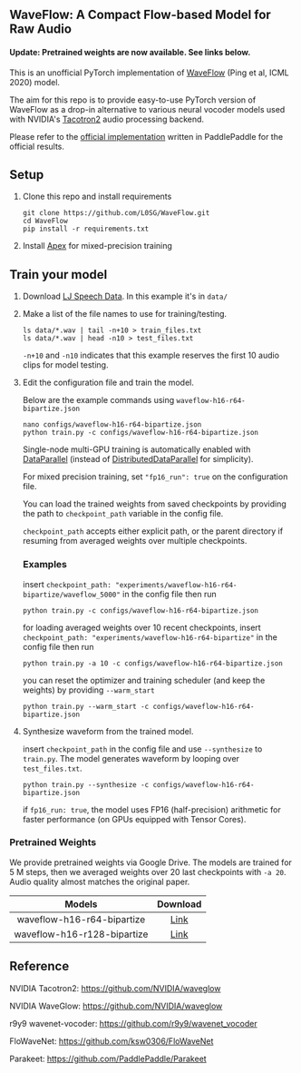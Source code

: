 ## WaveFlow: A Compact Flow-based Model for Raw Audio

#### Update: Pretrained weights are now available. See links below.

This is an unofficial PyTorch implementation of [WaveFlow] (Ping et al, ICML 2020) model.

The aim for this repo is to provide easy-to-use PyTorch version of WaveFlow as a drop-in alternative to various neural vocoder models used with NVIDIA's [Tacotron2] audio processing backend.

Please refer to the [official implementation] written in PaddlePaddle for the official results.

## Setup

1. Clone this repo and install requirements

   ```command
   git clone https://github.com/L0SG/WaveFlow.git
   cd WaveFlow
   pip install -r requirements.txt
   ```

2. Install [Apex] for mixed-precision training


## Train your model

1. Download [LJ Speech Data]. In this example it's in `data/`

2. Make a list of the file names to use for training/testing.

   ```command
   ls data/*.wav | tail -n+10 > train_files.txt
   ls data/*.wav | head -n10 > test_files.txt
   ```
    `-n+10` and `-n10` indicates that this example reserves the first 10 audio clips for model testing.

3. Edit the configuration file and train the model.

    Below are the example commands using `waveflow-h16-r64-bipartize.json`

   ```command
   nano configs/waveflow-h16-r64-bipartize.json
   python train.py -c configs/waveflow-h16-r64-bipartize.json
   ```
   Single-node multi-GPU training is automatically enabled with [DataParallel] (instead of [DistributedDataParallel] for simplicity).

   For mixed precision training, set `"fp16_run": true` on the configuration file.

   You can load the trained weights from saved checkpoints by providing the path to `checkpoint_path` variable in the config file.

   `checkpoint_path` accepts either explicit path, or the parent directory if resuming from averaged weights over multiple checkpoints.

   ### Examples
   insert `checkpoint_path: "experiments/waveflow-h16-r64-bipartize/waveflow_5000"` in the config file then run
   ```command
   python train.py -c configs/waveflow-h16-r64-bipartize.json
   ```

   for loading averaged weights over 10 recent checkpoints, insert `checkpoint_path: "experiments/waveflow-h16-r64-bipartize"` in the config file then run
   ```command
   python train.py -a 10 -c configs/waveflow-h16-r64-bipartize.json
   ```

   you can reset the optimizer and training scheduler (and keep the weights) by providing `--warm_start`
   ```command
   python train.py --warm_start -c configs/waveflow-h16-r64-bipartize.json
   ```
   
4. Synthesize waveform from the trained model.

   insert `checkpoint_path` in the config file and use `--synthesize` to `train.py`. The model generates waveform by looping over `test_files.txt`.
   ```command
   python train.py --synthesize -c configs/waveflow-h16-r64-bipartize.json
   ```
   if `fp16_run: true`, the model uses FP16 (half-precision) arithmetic for faster performance (on GPUs equipped with Tensor Cores).
   
### Pretrained Weights

We provide pretrained weights via Google Drive. The models are trained for 5 M steps, then we averaged weights over 20 last checkpoints with `-a 20`. Audio quality almost matches the original paper. 

| Models        | Download |
|:-------------:|:-------------:|
| waveflow-h16-r64-bipartize      |[Link](https://drive.google.com/file/d/1z402Lvb3D3no469NpC_7PkIHB8V140gj/view?usp=sharing) |
| waveflow-h16-r128-bipartize       |[Link](https://drive.google.com/file/d/12tKPQMu79kr29oMloNLIl0I0l86SyPdX/view?usp=sharing) |

## Reference
NVIDIA Tacotron2: https://github.com/NVIDIA/waveglow

NVIDIA WaveGlow: https://github.com/NVIDIA/waveglow

r9y9 wavenet-vocoder: https://github.com/r9y9/wavenet_vocoder

FloWaveNet: https://github.com/ksw0306/FloWaveNet

Parakeet: https://github.com/PaddlePaddle/Parakeet

[Tacotron2]: https://github.com/NVIDIA/tacotron2
[DataParallel]: https://pytorch.org/docs/stable/generated/torch.nn.DataParallel.html
[DistributedDataParallel]: https://pytorch.org/docs/stable/generated/torch.nn.parallel.DistributedDataParallel.html
[WaveFlow]: https://arxiv.org/abs/1912.01219
[LJ Speech Data]: https://keithito.com/LJ-Speech-Dataset
[Apex]: https://github.com/nvidia/apex
[official implementation]: https://github.com/PaddlePaddle/Parakeet

